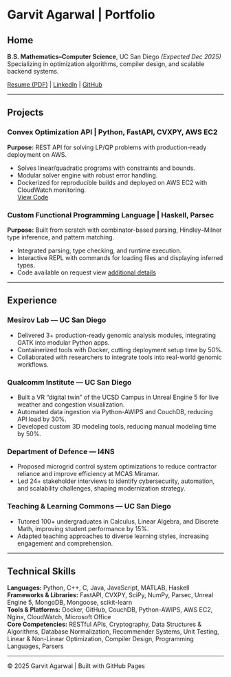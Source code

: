 # Garvit Agarwal | Portfolio

## Home
**B.S. Mathematics–Computer Science**, UC San Diego *(Expected Dec 2025)*  
Specializing in optimization algorithms, compiler design, and scalable backend systems.

[Resume (PDF)](Garvit_Agarwal_Resume.pdf) | [LinkedIn](https://www.linkedin.com/in/agarwalgarvit) | [GitHub](https://github.com/garvitagarwal)

---

## Projects

### Convex Optimization API | Python, FastAPI, CVXPY, AWS EC2
**Purpose:** REST API for solving LP/QP problems with production-ready deployment on AWS.
- Solves linear/quadratic programs with constraints and bounds.
- Modular solver engine with robust error handling.
- Dockerized for reproducible builds and deployed on AWS EC2 with CloudWatch monitoring.  
[View Code](https://github.com/garvit192/CvxViz)

### Custom Functional Programming Language | Haskell, Parsec
**Purpose:** Built from scratch with combinator-based parsing, Hindley–Milner type inference, and pattern matching.
- Integrated parsing, type checking, and runtime execution.
- Interactive REPL with commands for loading files and displaying inferred types.  
- Code available on request view [additional details](https://github.com/garvit192/CvxViz)

---

## Experience

### Mesirov Lab — UC San Diego
- Delivered 3+ production-ready genomic analysis modules, integrating GATK into modular Python apps.
- Containerized tools with Docker, cutting deployment setup time by 50%.
- Collaborated with researchers to integrate tools into real-world genomic workflows.

### Qualcomm Institute — UC San Diego
- Built a VR “digital twin” of the UCSD Campus in Unreal Engine 5 for live weather and congestion visualization.
- Automated data ingestion via Python-AWIPS and CouchDB, reducing API load by 30%.
- Developed custom 3D modeling tools, reducing manual modeling time by 50%.

### Department of Defence — I4NS
- Proposed microgrid control system optimizations to reduce contractor reliance and improve efficiency at MCAS Miramar.
- Led 24+ stakeholder interviews to identify cybersecurity, automation, and scalability challenges, shaping modernization strategy.

### Teaching & Learning Commons — UC San Diego
- Tutored 100+ undergraduates in Calculus, Linear Algebra, and Discrete Math, improving student performance by 15%.
- Adapted teaching approaches to diverse learning styles, increasing engagement and comprehension.

---

## Technical Skills
**Languages:** Python, C++, C, Java, JavaScript, MATLAB, Haskell  
**Frameworks & Libraries:** FastAPI, CVXPY, SciPy, NumPy, Parsec, Unreal Engine 5, MongoDB, Mongoose, scikit-learn  
**Tools & Platforms:** Docker, GitHub, CouchDB, Python-AWIPS, AWS EC2, Nginx, CloudWatch, Microsoft Office  
**Core Competencies:** RESTful APIs, Cryptography, Data Structures & Algorithms, Database Normalization, Recommender Systems, Unit Testing, Linear & Non-Linear Optimization, Compiler Design, Programming Languages, Parsers

---

© 2025 Garvit Agarwal | Built with GitHub Pages
